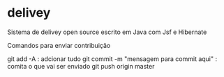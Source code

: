 # delivey
Sistema de delivey open source escrito em Java com Jsf e Hibernate 

Comandos para enviar contribuição

git add -A : adcionar tudo
git commit -m "mensagem para commit aqui" : comita o que vai ser enviado
git push origin master
